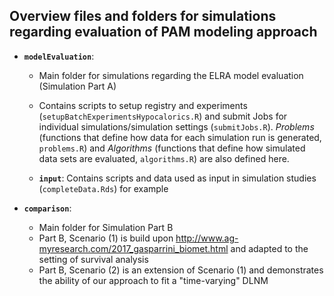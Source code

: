 ## Overview files and folders for simulations regarding evaluation of PAM modeling approach

- **`modelEvaluation`**:

    - Main folder for simulations regarding the ELRA model evaluation
    (Simulation Part A)

    - Contains scripts to setup registry and experiments
    (`setupBatchExperimentsHypocalorics.R`) and submit Jobs for
    individual simulations/simulation settings (`submitJobs.R`).
    *Problems* (functions that define how data for each simulation run is generated,
    `problems.R`) and *Algorithms* (functions that define how simulated data sets
    are evaluated, `algorithms.R`) are also defined here.

    - **`input`**: Contains scripts and data used as input in simulation studies
    (`completeData.Rds`) for example

- **`comparison`**:

    - Main folder for Simulation Part B
    - Part B, Scenario (1) is build upon http://www.ag-myresearch.com/2017_gasparrini_biomet.html and
    adapted to the setting of survival analysis
    - Part B, Scenario (2) is an extension of Scenario (1) and demonstrates
    the ability of our approach to fit a "time-varying" DLNM